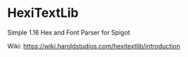 # HexiTextLib
Simple 1.16 Hex and Font Parser for Spigot

Wiki: https://wiki.haroldstudios.com/hexitextlib/introduction
